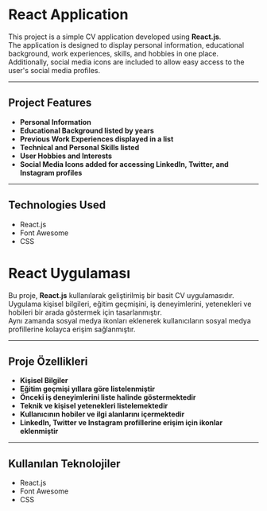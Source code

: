 # React Application

This project is a simple CV application developed using **React.js**.  
The application is designed to display personal information, educational background, work experiences, skills, and hobbies in one place.  
Additionally, social media icons are included to allow easy access to the user's social media profiles.

---

## Project Features
- **Personal Information**  
- **Educational Background listed by years**  
- **Previous Work Experiences displayed in a list**  
- **Technical and Personal Skills listed**  
- **User Hobbies and Interests**  
- **Social Media Icons added for accessing LinkedIn, Twitter, and Instagram profiles**  

---

## Technologies Used
- React.js  
- Font Awesome  
- CSS

# React Uygulaması

Bu proje, **React.js** kullanılarak geliştirilmiş bir basit CV uygulamasıdır.   
Uygulama kişisel bilgileri, eğitim geçmişini, iş deneyimlerini, yetenekleri ve hobileri bir arada göstermek için tasarlanmıştır.    
Aynı zamanda sosyal medya ikonları eklenerek kullanıcıların sosyal medya profillerine kolayca erişim sağlanmıştır.  

---

## Proje Özellikleri
- **Kişisel Bilgiler**  
- **Eğitim geçmişi yıllara göre listelenmiştir**  
- **Önceki iş deneyimlerini liste halinde göstermektedir**  
- **Teknik ve kişisel yetenekleri listelemektedir**  
- **Kullanıcının hobiler ve ilgi alanlarını içermektedir**  
- **LinkedIn, Twitter ve Instagram profillerine erişim için ikonlar eklenmiştir**  

---

## Kullanılan Teknolojiler
- React.js  
- Font Awesome  
- CSS
